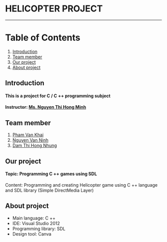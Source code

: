 # HELICOPTER PROJECT
-------------------------------

# Table of Contents
1. [Introduction](#introduction)
2. [Team member](#team-member)
3. [Our project](#our-project)
4. [About project](#about-project)

## Introduction 
#### This is a project for C / C ++ programming subject
#### Instructor: [Ms. Nguyen Thi Hong Minh](https://www.facebook.com/nth.minh)

## Team member 
1. [Pham Van Khai](https://www.facebook.com/pham.v.khai.75)
2. [Nguyen Van Ninh](https://www.facebook.com/nvn.0209/)
3. [Dam Thi Hong Nhung](https://www.facebook.com/boubou17012000)

## Our project
#### Topic: Programming C ++ games using SDL
Content: Programming and creating Helicopter game using C ++ language and SDL library (Simple DirectMedia Layer)

## About project
- Main language: C ++
- IDE: Visual Studio 2012
- Programming library: SDL
- Design tool: Canva
